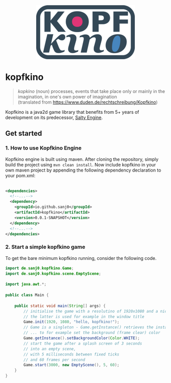<div align="center">
      <img src="https://github.com/sanj0/kopfkino/blob/main/logos/grayish/kopfkino_grayish_xs.png" alt="kopfkino" align="center">
</div>

# kopfkino
> _kopkino_ (noun) processes, events that take place only or mainly in the imagination, in one's own power of imagination  
> (translated from https://www.duden.de/rechtschreibung/Kopfkino)

Kopfkino is a java2d game library that benefits from 5+ years of development on
its predecessor, [Salty Engine](https://www.github.com/sanj0/salty-engine).

## Get started

### 1. How to use Kopfkino Engine

Kopfkino engine is built using maven. After cloning the repository, simply build
the project using `mvn clean install`. Now include kopfkino in your own maven
project by appending the following dependency declaration to your pom.xml:

```xml

<dependencies>
  <!--...-->
  <dependency>
    <groupId>io.github.sanj0</groupId>
    <artifactId>kopfkino</artifactId>
    <version>0.0.1-SNAPSHOT</version>
  </dependency>
  <!--...-->
</dependencies>
```

### 2. Start a simple kopfkino game

To get the bare minimum kopfkino running, consider the following code.

```java
import de.sanj0.kopfkino.Game;
import de.sanj0.kopfkino.scene.EmptyScene;

import java.awt.*;

public class Main {

    public static void main(String[] args) {
        // initialise the game with a resolutino of 1920x1080 and a nice name
        // the latter is used for example in the window title
        Game.init(1920, 1080, "hello, kopfkino!");
        // Game is a singleton - Game.getInstance() retrieves the instance
        // ... to for example set the background (frame clear) color
        Game.getInstance().setBackgroundColor(Color.WHITE);
        // start the game after a splash screen of 3 seconds
        // into an empty scene,
        // with 5 milliseconds between fixed ticks
        // and 60 frames per second
        Game.start(3000, new EmptyScene(), 5, 60);
    }
}
```
